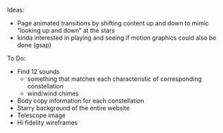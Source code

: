 Ideas:
- Page animated transitions by shifting content up and down to mimic “looking up and down” at the stars
- kinda interested in playing and seeing if motion graphics could also be done (gsap)

To Do:
- Find 12 sounds
	- something that matches each characteristic of corresponding constellation
	- wind/wind chimes
- Body copy information for each constellation
- Starry background of the entire website
- Telescope image
- Hi fidelity wireframes